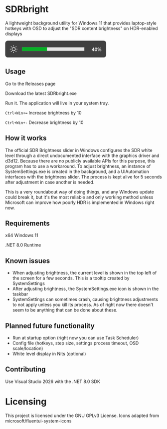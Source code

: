 # SDRbright
A lightweight background utility for Windows 11 that provides laptop-style hotkeys with OSD to adjust the "SDR content brightness" on HDR-enabled displays

<img src="./assets/OSDexample.png" alt="SDRbright in action" width="324" height="54">


## Usage
Go to the Releases page

Download the latest SDRbright.exe

Run it. The application will live in your system tray.



`Ctrl+Win+=` Increase brightness by 10

`Ctrl+Win+-` Decrease brightness by 10

## How it works
The official SDR Brightness slider in Windows configures the SDR white level through a direct undocumented interface with the graphics driver and d3d12. Because there are no publicly available APIs for this purpose, this program has to use a workaround.
To adjust brightness, an instance of SystemSettings.exe is created in the background, and a UIAutomation interfaces with the brightness slider. The process is kept alive for 5 seconds after adjustment in case another is needed.

This is a very roundabout way of doing things, and any Windows update could break it, but it's the most reliable and only working method unless Microsoft can improve how poorly HDR is implemented in Windows right now.

## Requirements
x64 Windows 11

.NET 8.0 Runtime

## Known issues
- When adjusting brightness, the current level is shown in the top left of the screen for a few seconds. This is a tooltip created by SystemSettings
- After adjusting brightness, the SystemSettings.exe icon is shown in the taskbar
- SystemSettings can sometimes crash, causing brightness adjustments to not apply unless you kill its process.
As of right now there doesn't seem to be anything that can be done about these.

## Planned future functionality
- Run at startup option (right now you can use Task Scheduler)
- Config file (hotkeys, step size, settings process timeout, OSD scale/location)
- White level display in Nits (optional)

## Contributing
Use Visual Studio 2026 with the .NET 8.0 SDK

# Licensing
This project is licensed under the GNU GPLv3 License.
Icons adapted from microsoft/fluentui-system-icons
